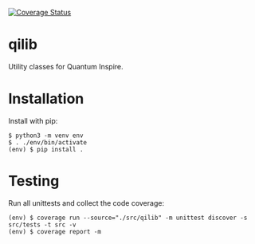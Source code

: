 [![Coverage Status](https://coveralls.io/repos/github/QuTech-Delft/qilib/badge.svg?branch=dev)](https://coveralls.io/github/QuTech-Delft/qilib?branch=dev)

# qilib

Utility classes for Quantum Inspire.

# Installation

Install with pip:
```
$ python3 -m venv env
$ . ./env/bin/activate
(env) $ pip install .
```

# Testing

Run all unittests and collect the code coverage:
```
(env) $ coverage run --source="./src/qilib" -m unittest discover -s src/tests -t src -v
(env) $ coverage report -m
```
